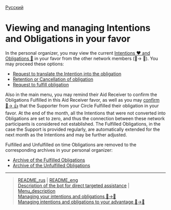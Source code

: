 [Русский](../../documents/actions/show_int_obl_for_me.md)

# Viewing and managing Intentions and Obligations in your favor

In the personal organizer, you may view the current [Intentions ❤️ and Obligations 🤝](../glossary/glossary.md) in your favor from the other network members (👥-> 👤).
You may proceed these options:
- [Request to translate the Intention into the obligation](request_for_transfer.md)
- [Retention or Cancellation of obligation](save_obligation.md)
- [Request to fulfill obligation](request_for_execution.md)

Also in the main menu, you may remind their Aid Receiver to confirm the Obligations Fulfilled in this Aid Receiver favor, as well as you may [confirm 🤝-> 👍](confirmation_of_transfer.md) that the Supporter from your Circle Fulfilled their obligation in your favor.
At the end of the month, all the Intentions that were not converted into Obligations are set to zero, and thus the connection between these network participants is considered not established.
The Fulfilled Obligations, in the case the Support is provided regularly, are automatically extended for the next month as the Intentions and may be further adjusted.

Fulfilled and Unfulfilled on time Obligations are removed to the corresponding archives in your personal organizer:
- [Archive of the Fulfilled Obligations](archive_my.md)
- [Archive of the Unfulfilled Obligations](archive.md)

----
> [README_rus](../../README.md)  |     [README_eng](../../README_eng.md)  
> [Description of the bot for direct targeted assistance](../../documents_eng/index.md)    |  [Menu_description](menu.md)   
> [Managing your intentions and obligations 👤->👥](show_int_obl.md)  
> [Managing intentions and obligations to your advantage 👥->👤](show_int_obl_for_me.md)
